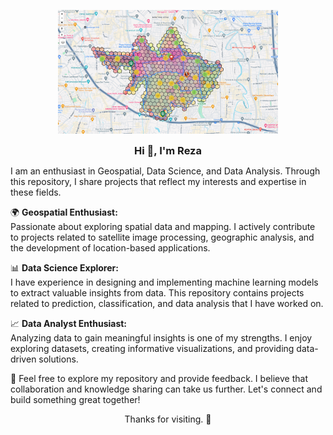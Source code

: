 
<p align="center">
<img src="https://raw.githubusercontent.com/mrezaabdillah/mrezaabdillah/main/image/dashboard.png" alt="background" width="70% style="border-radius: 20px;">
</p>


<div style="text-align: center;">
  <h3 style="margin: 0;">Hi 👋, I'm Reza</h3>
</div>


<p>
  I am an enthusiast in Geospatial, Data Science, and Data Analysis. Through this repository, I share projects that reflect my interests and expertise in these fields.
</p>

<p>
  🌍 <strong>Geospatial Enthusiast:</strong><br>
  Passionate about exploring spatial data and mapping. I actively contribute to projects related to satellite image processing, geographic analysis, and the development of location-based applications.
</p>

<p>
  📊 <strong>Data Science Explorer:</strong><br>
  I have experience in designing and implementing machine learning models to extract valuable insights from data. This repository contains projects related to prediction, classification, and data analysis that I have worked on.
</p>

<p>
  📈 <strong>Data Analyst Enthusiast:</strong><br>
  Analyzing data to gain meaningful insights is one of my strengths. I enjoy exploring datasets, creating informative visualizations, and providing data-driven solutions.
</p>

<p>
  🚀 Feel free to explore my repository and provide feedback. I believe that collaboration and knowledge sharing can take us further. Let's connect and build something great together!
</p>

<div style="text-align: center;">
  <p>Thanks for visiting. 🙌</p>
</div>

